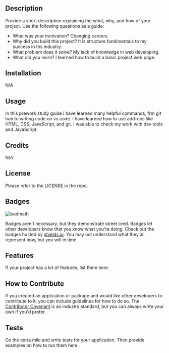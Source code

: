 # <Prework Study Guide Webpage>

## Description

Provide a short description explaining the what, why, and how of your project. Use the following questions as a guide:

- What was your motivation? Changing careers.
- Why did you build this project? It is structure fundimentals to my success in ths industry.
- What problem does it solve? My lack of knowledge in web developing.
- What did you learn? I learned how to build a basic project web page.

## Installation

N/A

## Usage

In this prework study guide I have learned many helpful commands, frm git hub to writing code on vs code. i have learned how to use add-ons like HTML, CSS, JavaScript, and git. I was able to check my work with dev tools and JavaScript.

## Credits

N/A

## License

Please refer to the LICENSE in the repo.

## Badges

![badmath](https://img.shields.io/github/languages/top/nielsenjared/badmath)

Badges aren't necessary, but they demonstrate street cred. Badges let other developers know that you know what you're doing. Check out the badges hosted by [shields.io](https://shields.io/). You may not understand what they all represent now, but you will in time.

## Features

If your project has a lot of features, list them here.

## How to Contribute

If you created an application or package and would like other developers to contribute to it, you can include guidelines for how to do so. The [Contributor Covenant](https://www.contributor-covenant.org/) is an industry standard, but you can always write your own if you'd prefer.

## Tests

Go the extra mile and write tests for your application. Then provide examples on how to run them here.
